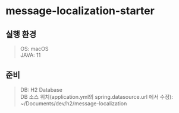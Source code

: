 # message-localization-starter
## 실행 환경
> OS: macOS  
> JAVA: 11  
## 준비
> DB: H2 Database  
> DB 소스 위치(application.yml의 spring.datasource.url 에서 수정): ~/Documents/dev/h2/message-localization  


